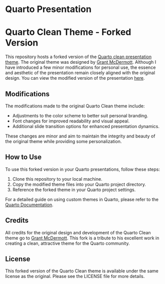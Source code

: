 # Quarto Presentation

# Quarto Clean Theme - Forked Version

This repository hosts a forked version of the [Quarto clean presentation theme](https://github.com/grantmcdermott/quarto-revealjs-clean). The original theme was designed by [Grant McDermott](https://grantmcdermott.com/). Although I have introduced a few minor modifications for personal use, the essence and aesthetic of the presentation remain closely aligned with the original design. You can view the modified version of the presentation [here](https://danilofreire.github.io/quarto-presentation/).

## Modifications

The modifications made to the original Quarto Clean theme include:

- Adjustments to the color scheme to better suit personal branding.
- Font changes for improved readability and visual appeal.
- Additional slide transition options for enhanced presentation dynamics.

These changes are minor and aim to maintain the integrity and beauty of the original theme while providing some personalization.

## How to Use

To use this forked version in your Quarto presentations, follow these steps:

1. Clone this repository to your local machine.
2. Copy the modified theme files into your Quarto project directory.
3. Reference the forked theme in your Quarto project settings.

For a detailed guide on using custom themes in Quarto, please refer to the [Quarto Documentation](https://quarto.org/docs/presentations/themes.html).

## Credits

All credits for the original design and development of the Quarto Clean theme go to [Grant McDermott](https://grantmcdermott.com/). This fork is a tribute to his excellent work in creating a clean, attractive theme for the Quarto community.

## License

This forked version of the Quarto Clean theme is available under the same license as the original. Please see the LICENSE file for more details.
